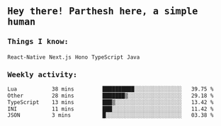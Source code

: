 <samp>
    <h2>Hey there! Parthesh here, a simple human</h2>
    <h3>Things I know: </h3>
    <code>React-Native</code> <code>Next.js</code> <code>Hono</code> <code>TypeScript</code> <code>Java</code>
    <h3>Weekly activity:</h3>
<!--START_SECTION:waka-->

```txt
Lua           38 mins         ██████████░░░░░░░░░░░░░░░   39.75 %
Other         28 mins         ███████▒░░░░░░░░░░░░░░░░░   29.18 %
TypeScript    13 mins         ███▒░░░░░░░░░░░░░░░░░░░░░   13.42 %
INI           11 mins         ███░░░░░░░░░░░░░░░░░░░░░░   11.42 %
JSON          3 mins          █░░░░░░░░░░░░░░░░░░░░░░░░   03.38 %
```

<!--END_SECTION:waka-->
</samp>
